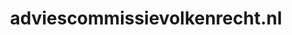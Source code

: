 ---
layout: post
title:  "adviescommissievolkenrecht.nl"
internal_url:  "/data/adviescommissievolkenrecht.nl.html"
categories: dutchgov
---